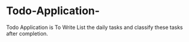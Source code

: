 # Todo-Application-
Todo Application is To Write List the daily tasks and classify these tasks after completion. 
